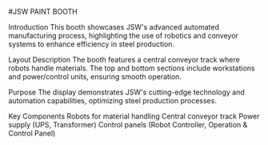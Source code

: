 #JSW PAINT BOOTH

Introduction
This booth showcases JSW's advanced automated manufacturing process, highlighting the use of robotics and conveyor systems to enhance efficiency in steel production.

Layout Description
The booth features a central conveyor track where robots handle materials. The top and bottom sections include workstations and power/control units, ensuring smooth operation.

Purpose
The display demonstrates JSW's cutting-edge technology and automation capabilities, optimizing steel production processes.

Key Components
Robots for material handling
Central conveyor track
Power supply (UPS, Transformer)
Control panels (Robot Controller, Operation & Control Panel)
